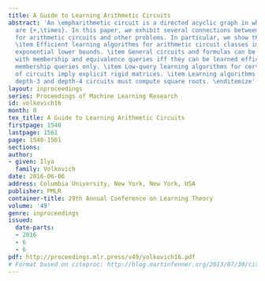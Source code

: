 ```yaml
---
title: A Guide to Learning Arithmetic Circuits
abstract: 'An \empharithmetic circuit is a directed acyclic graph in which the operations
  are {+,\times}. In this paper, we exhibit several connections between learning algorithms
  for arithmetic circuits and other problems. In particular, we show that: \beginitemize
  \item Efficient learning algorithms for arithmetic circuit classes imply explicit
  exponential lower bounds. \item General circuits and formulas can be learned efficiently
  with membership and equivalence queries iff they can be learned efficiently with
  membership queries only. \item Low-query learning algorithms for certain classes
  of circuits imply explicit rigid matrices. \item Learning algorithms for multilinear
  depth-3 and depth-4 circuits must compute square roots. \enditemize'
layout: inproceedings
series: Proceedings of Machine Learning Research
id: volkovich16
month: 0
tex_title: A Guide to Learning Arithmetic Circuits
firstpage: 1540
lastpage: 1561
page: 1540-1561
sections: 
author:
- given: Ilya
  family: Volkovich
date: 2016-06-06
address: Columbia University, New York, New York, USA
publisher: PMLR
container-title: 29th Annual Conference on Learning Theory
volume: '49'
genre: inproceedings
issued:
  date-parts:
  - 2016
  - 6
  - 6
pdf: http://proceedings.mlr.press/v49/volkovich16.pdf
# Format based on citeproc: http://blog.martinfenner.org/2013/07/30/citeproc-yaml-for-bibliographies/
---
```

